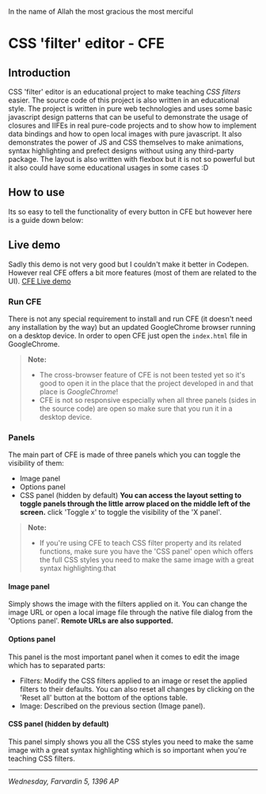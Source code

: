 In the name of Allah the most gracious the most merciful

# CSS 'filter' editor - CFE


## Introduction
CSS 'filter' editor is an educational project to make teaching *CSS filters* easier. The source code of this project is also written in an educational style. The project is written in pure web technologies and uses some basic javascript design patterns that can be useful to demonstrate the usage of closures and IIFEs in real pure-code projects and to show how to implement data bindings and how to open local images with pure javascript. It also demonstrates the power of JS and CSS themselves to make animations, syntax highlighting and prefect designs without using any third-party package. The layout is also written with flexbox but it is not so powerful but it also could have some educational usages in some cases :D


## How to use
Its so easy to tell the functionality of every button in CFE but however here is a guide down below:

## Live demo
Sadly this demo is not very good but I couldn't make it better in Codepen. However real CFE offers a bit more features (most of them are related to the UI).
[CFE Live demo](https://codepen.io/nabavi/full/peZJVQ/)

### Run CFE
There is not any special requirement to install and run CFE (it doesn't need any installation by the way) but an updated GoogleChrome browser running on a desktop device.
In order to open CFE just open the `index.html` file in GoogleChrome.
> **Note:**
> - The cross-browser feature of CFE is not been tested yet so it's good to open it in the place that the project developed in and that place is *GoogleChrome*!
> - CFE is not so responsive especially when all three panels (sides in the source code) are open so make sure that you run it in a desktop device.

### Panels
The main part of CFE is made of three panels which you can toggle the visibility of them:
 - Image panel
 - Options panel
 - CSS panel (hidden by default)
**You can access the layout setting to toggle panels through the little arrow placed on the middle left of the screen.** click 'Toggle x' to toggle the visibility of the 'X panel'.
> **Note:**
> - If you're using CFE to teach CSS filter property and its related functions, make sure you have the 'CSS panel' open which offers the full CSS styles you need to make the same image with a great syntax highlighting.that

#### Image panel
Simply shows the image with the filters applied on it. You can change the image URL or open a local image file through the native file dialog from the 'Options panel'. **Remote URLs are also supported.**
#### Options panel
This panel is the most important panel when it comes to edit the image which has to separated parts:
 - Filters: Modify the CSS filters applied to an image or reset the applied filters to their defaults. You can also reset all changes by clicking on the 'Reset all' button at the bottom of the options table.
 - Image: Described on the previous section (Image panel). 
#### CSS panel (hidden by default)
This panel simply shows you all the CSS styles you need to make the same image with a great syntax highlighting which is so important when you're teaching CSS filters.

----------
*Wednesday, Farvardin 5, 1396 AP*

